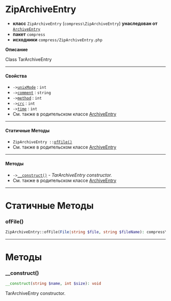 # ZipArchiveEntry

- **класс** `ZipArchiveEntry` (`compress\ZipArchiveEntry`) **унаследован от** [`ArchiveEntry`](https://github.com/jphp-compiler/jphp/blob/master/exts/jphp-compress-ext/api-docs/classes/compress/ArchiveEntry.ru.md)
- **пакет** `compress`
- **исходники** `compress/ZipArchiveEntry.php`

**Описание**

Class TarArchiveEntry

---

#### Свойства

- `->`[`unixMode`](#prop-unixmode) : `int`
- `->`[`comment`](#prop-comment) : `string`
- `->`[`method`](#prop-method) : `int`
- `->`[`crc`](#prop-crc) : `int`
- `->`[`time`](#prop-time) : `int`
- См. также в родительском классе [ArchiveEntry](https://github.com/jphp-compiler/jphp/blob/master/exts/jphp-compress-ext/api-docs/classes/compress/ArchiveEntry.ru.md)

---

#### Статичные Методы

- `ZipArchiveEntry ::`[`ofFile()`](#method-offile)
- См. также в родительском классе [ArchiveEntry](https://github.com/jphp-compiler/jphp/blob/master/exts/jphp-compress-ext/api-docs/classes/compress/ArchiveEntry.ru.md)

---

#### Методы

- `->`[`__construct()`](#method-__construct) - _TarArchiveEntry constructor._
- См. также в родительском классе [ArchiveEntry](https://github.com/jphp-compiler/jphp/blob/master/exts/jphp-compress-ext/api-docs/classes/compress/ArchiveEntry.ru.md)

---
# Статичные Методы

<a name="method-offile"></a>

### ofFile()
```php
ZipArchiveEntry::ofFile(File|string $file, string $fileName): compress\ZipArchiveEntry
```

---
# Методы

<a name="method-__construct"></a>

### __construct()
```php
__construct(string $name, int $size): void
```
TarArchiveEntry constructor.